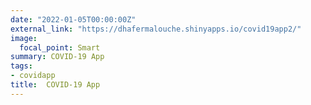 ```yaml
---
date: "2022-01-05T00:00:00Z"
external_link: "https://dhafermalouche.shinyapps.io/covid19app2/"
image:
  focal_point: Smart
summary: COVID-19 App
tags:
- covidapp
title:  COVID-19 App
---
```

